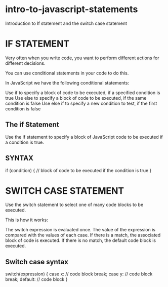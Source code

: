 # intro-to-javascript-statements
Introduction to If statement and the switch case statement

# IF STATEMENT
Very often when you write code, you want to perform different actions for different decisions.

You can use conditional statements in your code to do this.

In JavaScript we have the following conditional statements:

Use if to specify a block of code to be executed, if a specified condition is true
Use else to specify a block of code to be executed, if the same condition is false
Use else if to specify a new condition to test, if the first condition is false

## The if Statement
Use the if statement to specify a block of JavaScript code to be executed if a condition is true.

## SYNTAX
if (condition) {
  //  block of code to be executed if the condition is true
}

# SWITCH CASE STATEMENT

Use the switch statement to select one of many code blocks to be executed.

This is how it works:

The switch expression is evaluated once.
The value of the expression is compared with the values of each case.
If there is a match, the associated block of code is executed.
If there is no match, the default code block is executed.

## Switch case syntax
switch(expression) {
  case x:
    // code block
    break;
  case y:
    // code block
    break;
  default:
    // code block
}


